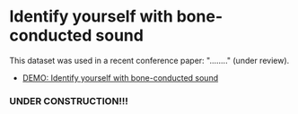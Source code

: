 # Identify yourself with bone-conducted sound

This dataset was used in a recent conference paper: "........" (under review).

- [DEMO: Identify yourself with bone-conducted sound](https://youtu.be/LQtHSgGGkHc)

### UNDER CONSTRUCTION!!!